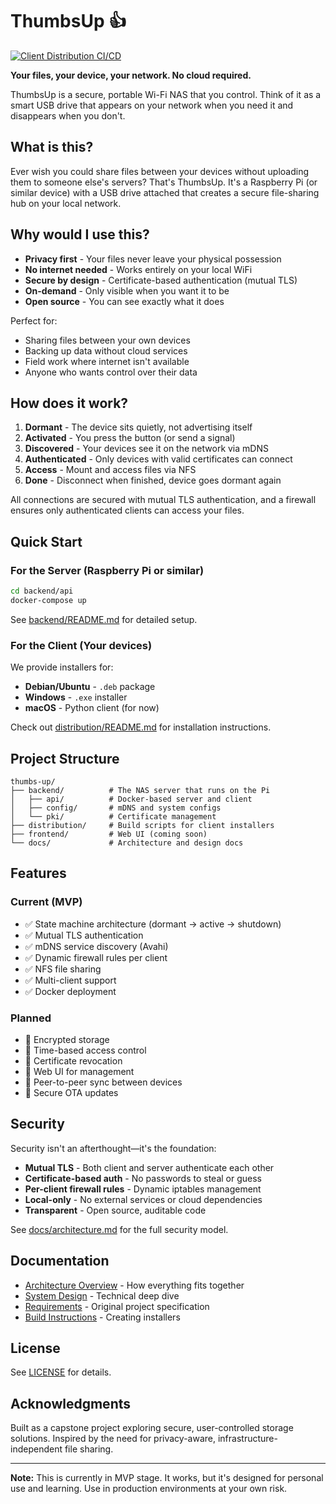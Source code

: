 # ThumbsUp 👍

[![Client Distribution CI/CD](https://github.com/andreas-04/thumbs-up/actions/workflows/distribution-ci.yml/badge.svg)](https://github.com/andreas-04/thumbs-up/actions/workflows/distribution-ci.yml)

**Your files, your device, your network. No cloud required.**

ThumbsUp is a secure, portable Wi-Fi NAS that you control. Think of it as a smart USB drive that appears on your network when you need it and disappears when you don't.

## What is this?

Ever wish you could share files between your devices without uploading them to someone else's servers? That's ThumbsUp. It's a Raspberry Pi (or similar device) with a USB drive attached that creates a secure file-sharing hub on your local network.

## Why would I use this?

- **Privacy first** - Your files never leave your physical possession
- **No internet needed** - Works entirely on your local WiFi
- **Secure by design** - Certificate-based authentication (mutual TLS)
- **On-demand** - Only visible when you want it to be
- **Open source** - You can see exactly what it does

Perfect for:
- Sharing files between your own devices
- Backing up data without cloud services
- Field work where internet isn't available
- Anyone who wants control over their data

## How does it work?

1. **Dormant** - The device sits quietly, not advertising itself
2. **Activated** - You press the button (or send a signal)
3. **Discovered** - Your devices see it on the network via mDNS
4. **Authenticated** - Only devices with valid certificates can connect
5. **Access** - Mount and access files via NFS
6. **Done** - Disconnect when finished, device goes dormant again

All connections are secured with mutual TLS authentication, and a firewall ensures only authenticated clients can access your files.

## Quick Start

### For the Server (Raspberry Pi or similar)

```bash
cd backend/api
docker-compose up
```

See [backend/README.md](backend/README.md) for detailed setup.

### For the Client (Your devices)

We provide installers for:
- **Debian/Ubuntu** - `.deb` package
- **Windows** - `.exe` installer
- **macOS** - Python client (for now)

Check out [distribution/README.md](distribution/README.md) for installation instructions.

## Project Structure

```
thumbs-up/
├── backend/          # The NAS server that runs on the Pi
│   ├── api/          # Docker-based server and client
│   ├── config/       # mDNS and system configs
│   └── pki/          # Certificate management
├── distribution/     # Build scripts for client installers
├── frontend/         # Web UI (coming soon)
└── docs/             # Architecture and design docs
```

## Features

### Current (MVP)
- ✅ State machine architecture (dormant → active → shutdown)
- ✅ Mutual TLS authentication
- ✅ mDNS service discovery (Avahi)
- ✅ Dynamic firewall rules per client
- ✅ NFS file sharing
- ✅ Multi-client support
- ✅ Docker deployment

### Planned
- 🔲 Encrypted storage
- 🔲 Time-based access control
- 🔲 Certificate revocation
- 🔲 Web UI for management
- 🔲 Peer-to-peer sync between devices
- 🔲 Secure OTA updates

## Security

Security isn't an afterthought—it's the foundation:

- **Mutual TLS** - Both client and server authenticate each other
- **Certificate-based auth** - No passwords to steal or guess
- **Per-client firewall rules** - Dynamic iptables management
- **Local-only** - No external services or cloud dependencies
- **Transparent** - Open source, auditable code

See [docs/architecture.md](docs/architecture.md) for the full security model.

## Documentation

- [Architecture Overview](docs/architecture.md) - How everything fits together
- [System Design](docs/system-architecture.md) - Technical deep dive
- [Requirements](docs/requirements.md) - Original project specification
- [Build Instructions](distribution/BUILD.md) - Creating installers

## License

See [LICENSE](distribution/LICENSE) for details.

## Acknowledgments

Built as a capstone project exploring secure, user-controlled storage solutions. Inspired by the need for privacy-aware, infrastructure-independent file sharing.

---

**Note:** This is currently in MVP stage. It works, but it's designed for personal use and learning. Use in production environments at your own risk.
